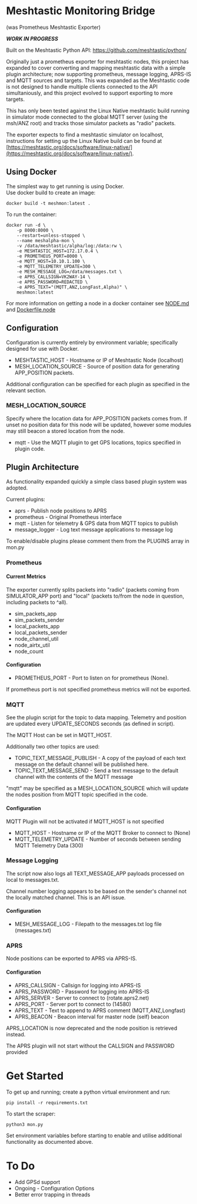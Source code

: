 # Meshtastic Monitoring Bridge
(was Prometheus Meshtastic Exporter)

***WORK IN PROGRESS***

Built on the Meshtastic Python API: https://github.com/meshtastic/python/ 

Originally just a prometheus exporter for meshtastic nodes, this project has expanded to cover converting and mapping meshtastic data with a simple plugin architecture; now supporting prometheus, message logging, APRS-IS and MQTT sources and targets.   This was expanded as the Meshtastic code is not designed to handle multiple clients connected to the API simultaniously, and this project evolved to support exporting to more targets.

This has only been tested against the Linux Native meshtastic build running in simulator mode connected to the global MQTT server (using the msh/ANZ root) and tracks those simulator packets as "radio" packets.

The exporter expects to find a meshtastic simulator on localhost, instructions for setting up the Linux Native build can be found at [https://meshtastic.org/docs/software/linux-native/](https://meshtastic.org/docs/software/linux-native/).

## Using Docker

The simplest way to get running is using Docker.   
Use docker build to create an image:

```
docker build -t meshmon:latest .
```

To run the container:

```
docker run -d \
    -p 8000:8000 \
    --restart=unless-stopped \
    --name meshalpha-mon \
    -v /data/meshtastic/alpha/log:/data:rw \
    -e MESHTASTIC_HOST=172.17.0.4 \
    -e PROMETHEUS_PORT=8000 \
    -e MQTT_HOST=10.10.1.100 \
    -e MQTT_TELEMETRY_UPDATE=300 \
    -e MESH_MESSAGE_LOG=/data/messages.txt \
    -e APRS_CALLSIGN=VK2WAY-14 \
    -e APRS_PASSWORD=REDACTED \
    -e APRS_TEXT="(MQTT,ANZ,LongFast,Alpha)" \
    meshmon:latest
```

For more information on getting a node in a docker container see [NODE.md](NODE.md) and [Dockerfile.node](Dockerfile.node)

## Configuration

Configuration is currently entirely by environment variable; specifically designed
for use with Docker.

* MESHTASTIC\_HOST - Hostname or IP of Meshtastic Node (localhost)
* MESH\_LOCATION\_SOURCE - Source of position data for generating APP\_POSITION packets.

Additional configuration can be specified for each plugin as specified in the relevant section.

### MESH\_LOCATION\_SOURCE

Specify where the location data for APP\_POSITION packets comes from.  If unset no position data for this
node will be updated, however some modules may still beacon a stored location from the node.

* mqtt - Use the MQTT plugin to get GPS locations, topics specified in plugin code.

## Plugin Architecture

As functionality expanded quickly a simple class based plugin system was adopted.

Current plugins:

* aprs - Publish node positions to APRS
* prometheus - Original Prometheus interface
* mqtt - Listen for telemetry & GPS data from MQTT topics to publish
* message\_logger - Log text message applications to message log

To enable/disable plugins please comment them from the PLUGINS array in mon.py



### Prometheus

#### Current Metrics

The exporter currently splits packets into "radio" (packets coming from SIMULATOR\_APP port) and "local" (packets to/from the node in question, including packets to ^all).

* sim\_packets\_app
* sim\_packets\_sender
* local\_packets\_app
* local\_packets\_sender
* node\_channel\_util
* node\_airtx\_util
* node\_count

#### Configuration

* PROMETHEUS\_PORT - Port to listen on for prometheus (None).

If prometheus port is not specified prometheus metrics will not be exported.

### MQTT

See the plugin script for the topic to data mapping.
Telemetry and position are updated every UPDATE\_SECONDS seconds (as defined in script).

The MQTT Host can be set in MQTT\_HOST.

Additionally two other topics are used:

* TOPIC\_TEXT\_MESSAGE\_PUBLISH - A copy of the payload of each text message on the default channel will be published here.
* TOPIC\_TEXT\_MESSAGE\_SEND - Send a text message to the default channel with the contents of the MQTT message

"mqtt" may be specified as a MESH\_LOCATION\_SOURCE which will update the nodes position from MQTT topic specified in the 
code.

#### Configuration

MQTT Plugin will not be activated if MQTT\_HOST is not specified

* MQTT\_HOST - Hostname or IP of the MQTT Broker to connect to (None)
* MQTT\_TELEMETRY\_UPDATE - Number of seconds between sending MQTT Telemetry Data (300)

### Message Logging

The script now also logs all TEXT\_MESSAGE\_APP payloads processed on local to messages.txt.

Channel number logging appears to be based on the sender's channel not the locally matched channel.  This is an API issue.


#### Configuration

* MESH\_MESSAGE\_LOG - Filepath to the messages.txt log file (messages.txt)

### APRS

Node positions can be exported to APRS via APRS-IS.  

#### Configuration

* APRS\_CALLSIGN - Callsign for logging into APRS-IS
* APRS\_PASSWORD - Password for logging into APRS-IS
* APRS\_SERVER - Server to connect to (rotate.aprs2.net)
* APRS\_PORT - Server port to connect to (14580)
* APRS\_TEXT - Text to append to APRS comment (MQTT,ANZ,Longfast)
* APRS\_BEACON - Beacon interval for master node (self) beacon 

APRS\_LOCATION is now deprecated and the node position is retrieved instead.

The APRS plugin will not start without the CALLSIGN and PASSWORD provided

# Get Started

To get up and running; create a python virtual environment and run:

```pip install -r requirements.txt```

To start the scraper:

```python3 mon.py```

Set environment variables before starting to enable and utilise additional functionality as documented above.

# To Do

* Add GPSd support
* Ongoing - Configuration Options
* Better error trapping in threads

